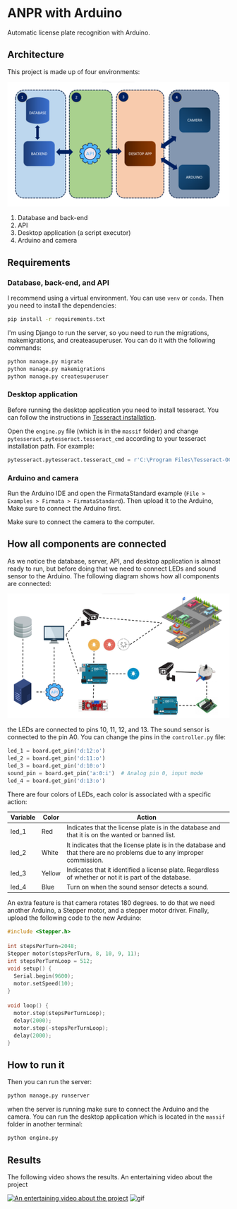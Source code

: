 # ANPR with Arduino

Automatic license plate recognition with Arduino.

## Architecture

This project is made up of four environments:

![](https://raw.githubusercontent.com/addleonel/ANPR-Arduino/main/docs/diagram.png)

1. Database and back-end
2. API
3. Desktop application (a script executor)
4. Arduino and camera

## Requirements

### Database, back-end, and API

I recommend using a virtual environment. You can use `venv` or `conda`. Then you need to install the dependencies:

```bash
pip install -r requirements.txt
```

I'm using Django to run the server, so you need to run the migrations, makemigrations, and createasuperuser. You can do it with the following commands:

```bash
python manage.py migrate
python manage.py makemigrations
python manage.py createsuperuser
```

### Desktop application

Before running the desktop application you need to install tesseract. You can follow the instructions in [Tesseract installation](https://github.com/UB-Mannheim/tesseract/wiki).

Open the `engine.py` file (which is in the `massif` folder) and change `pytesseract.pytesseract.tesseract_cmd` according to your tesseract installation path. For example:

```python
pytesseract.pytesseract.tesseract_cmd = r'C:\Program Files\Tesseract-OCR\tesseract.exe'
```

### Arduino and camera

Run the Arduino IDE and open the FirmataStandard example (`File > Examples > Firmata > FirmataStandard`). Then upload it to the Arduino, Make sure to connect the Arduino first.

Make sure to connect the camera to the computer.

## How all components are connected

As we notice the database, server, API, and desktop application is almost ready to run, but before doing that we need to connect LEDs and sound sensor to the Arduino. The following diagram shows how all components are connected:

![](https://raw.githubusercontent.com/addleonel/ANPR-Arduino/main/docs/diagram-2.png)

the LEDs are connected to pins 10, 11, 12, and 13. The sound sensor is connected to the pin A0. You can change the pins in the `controller.py` file:

```python
led_1 = board.get_pin('d:12:o')
led_2 = board.get_pin('d:11:o')
led_3 = board.get_pin('d:10:o')
sound_pin = board.get_pin('a:0:i')  # Analog pin 0, input mode
led_4 = board.get_pin('d:13:o')
```

There are four colors of LEDs, each color is associated with a specific action:

| Variable | Color  | Action                                                                                                                |
| -------- | ------ | --------------------------------------------------------------------------------------------------------------------- |
| led_1    | Red    | Indicates that the license plate is in the database and that it is on the wanted or banned list.                      |
| led_2    | White  | It indicates that the license plate is in the database and that there are no problems due to any improper commission. |
| led_3    | Yellow | Indicates that it identified a license plate. Regardless of whether or not it is part of the database.                |
| led_4    | Blue   | Turn on when the sound sensor detects a sound.                                                                        |

An extra feature is that camera rotates 180 degrees. to do that we need another Arduino, a Stepper motor, and a stepper motor driver. Finally, upload the following code to the new Arduino:

```cpp
#include <Stepper.h>

int stepsPerTurn=2048;
Stepper motor(stepsPerTurn, 8, 10, 9, 11);
int stepsPerTurnLoop = 512;
void setup() {
  Serial.begin(9600);
  motor.setSpeed(10);
}

void loop() {
  motor.step(stepsPerTurnLoop);
  delay(2000);
  motor.step(-stepsPerTurnLoop);
  delay(2000);
}
```

## How to run it

Then you can run the server:

```bash
python manage.py runserver
```

when the server is running make sure to connect the Arduino and the camera. You can run the desktop application which is located in the `massif` folder in another terminal:

```bash
python engine.py
```

## Results

The following video shows the results. An entertaining video about the project

[![An entertaining video about the project](https://img.youtube.com/vi/7bi59xWkrVs/0.jpg)](https://www.youtube.com/watch?v=7bi59xWkrVs) <img src="https://github.com/addleonel/ANPR-Arduino/blob/main/docs/results.gif" alt="gif" width="500" height="360"> 

